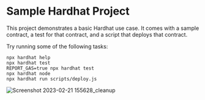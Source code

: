 # Sample Hardhat Project

This project demonstrates a basic Hardhat use case. It comes with a sample contract, a test for that contract, and a script that deploys that contract.

Try running some of the following tasks:

```shell
npx hardhat help
npx hardhat test
REPORT_GAS=true npx hardhat test
npx hardhat node
npx hardhat run scripts/deploy.js
```


![Screenshot 2023-02-21 155628_cleanup](https://user-images.githubusercontent.com/55039934/220334939-c65a3cff-f234-4a1c-bdaa-ded890ffa365.png)
